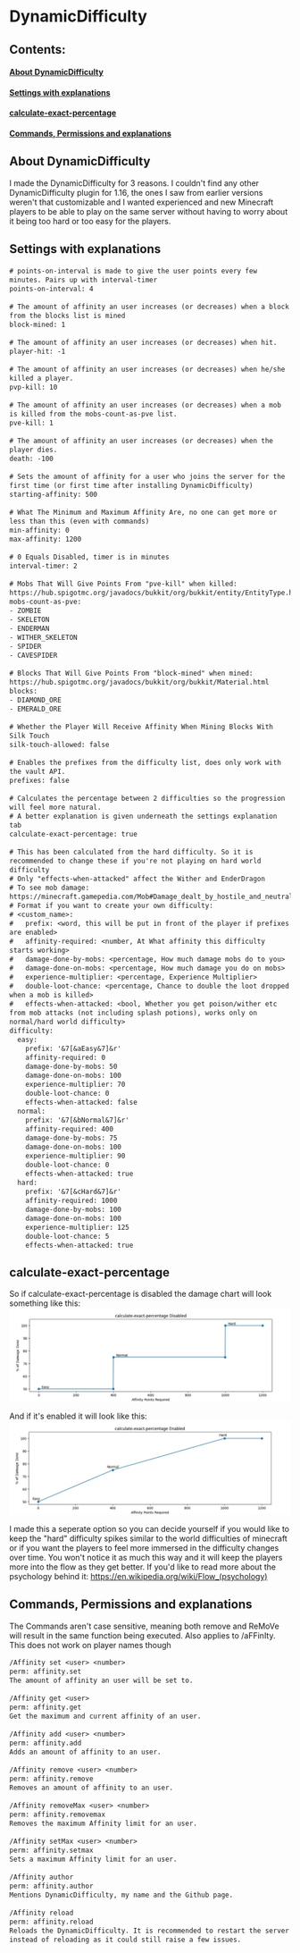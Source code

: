 # DynamicDifficulty
## Contents:
#### [About DynamicDifficulty](https://github.com/JeannotM/DynamicDifficulty#about-dynamicdifficulty-1)
#### [Settings with explanations](https://github.com/JeannotM/DynamicDifficulty#settings-with-explanations-1)
#### [calculate-exact-percentage](https://github.com/JeannotM/DynamicDifficulty#calculate-exact-percentage-1)
#### [Commands, Permissions and explanations](https://github.com/JeannotM/DynamicDifficulty#commands-permissions-and-explanations-1)

## About DynamicDifficulty
I made the DynamicDifficulty for 3 reasons. I couldn't find any other DynamicDifficulty plugin for 1.16, the ones I saw from earlier versions weren't that customizable and I wanted experienced and new Minecraft players to be able to play on the same server without having to worry about it being too hard or too easy for the players.

## Settings with explanations
```
# points-on-interval is made to give the user points every few minutes. Pairs up with interval-timer
points-on-interval: 4

# The amount of affinity an user increases (or decreases) when a block from the blocks list is mined 
block-mined: 1

# The amount of affinity an user increases (or decreases) when hit.
player-hit: -1

# The amount of affinity an user increases (or decreases) when he/she killed a player.
pvp-kill: 10

# The amount of affinity an user increases (or decreases) when a mob is killed from the mobs-count-as-pve list.
pve-kill: 1

# The amount of affinity an user increases (or decreases) when the player dies.
death: -100

# Sets the amount of affinity for a user who joins the server for the first time (or first time after installing DynamicDifficulty)
starting-affinity: 500

# What The Minimum and Maximum Affinity Are, no one can get more or less than this (even with commands)
min-affinity: 0
max-affinity: 1200

# 0 Equals Disabled, timer is in minutes
interval-timer: 2

# Mobs That Will Give Points From "pve-kill" when killed: https://hub.spigotmc.org/javadocs/bukkit/org/bukkit/entity/EntityType.html
mobs-count-as-pve:
- ZOMBIE
- SKELETON
- ENDERMAN
- WITHER_SKELETON
- SPIDER
- CAVESPIDER

# Blocks That Will Give Points From "block-mined" when mined: https://hub.spigotmc.org/javadocs/bukkit/org/bukkit/Material.html
blocks:
- DIAMOND_ORE
- EMERALD_ORE

# Whether the Player Will Receive Affinity When Mining Blocks With Silk Touch
silk-touch-allowed: false

# Enables the prefixes from the difficulty list, does only work with the vault API.
prefixes: false

# Calculates the percentage between 2 difficulties so the progression will feel more natural.
# A better explanation is given underneath the settings explanation tab
calculate-exact-percentage: true

# This has been calculated from the hard difficulty. So it is recommended to change these if you're not playing on hard world difficulty
# Only "effects-when-attacked" affect the Wither and EnderDragon
# To see mob damage: https://minecraft.gamepedia.com/Mob#Damage_dealt_by_hostile_and_neutral_mobs
# Format if you want to create your own difficulty:
# <custom_name>:
#   prefix: <word, this will be put in front of the player if prefixes are enabled>
#   affinity-required: <number, At What affinity this difficulty starts working>
#   damage-done-by-mobs: <percentage, How much damage mobs do to you>
#   damage-done-on-mobs: <percentage, How much damage you do on mobs>
#   experience-multiplier: <percentage, Experience Multiplier>
#   double-loot-chance: <percentage, Chance to double the loot dropped when a mob is killed>
#   effects-when-attacked: <bool, Whether you get poison/wither etc from mob attacks (not including splash potions), works only on normal/hard world difficulty>
difficulty:
  easy:
    prefix: '&7[&aEasy&7]&r'
    affinity-required: 0
    damage-done-by-mobs: 50
    damage-done-on-mobs: 100
    experience-multiplier: 70
    double-loot-chance: 0
    effects-when-attacked: false
  normal:
    prefix: '&7[&bNormal&7]&r'
    affinity-required: 400
    damage-done-by-mobs: 75
    damage-done-on-mobs: 100
    experience-multiplier: 90
    double-loot-chance: 0
    effects-when-attacked: true
  hard:
    prefix: '&7[&cHard&7]&r'
    affinity-required: 1000
    damage-done-by-mobs: 100
    damage-done-on-mobs: 100
    experience-multiplier: 125
    double-loot-chance: 5
    effects-when-attacked: true
```
## calculate-exact-percentage
So if calculate-exact-percentage is disabled the damage chart will look something like this:
![calculate-exact-percentage-disabled.jpg](docs/calculate-exact-percentage-disabled.jpeg?raw=true "Disabled")

And if it's enabled it will look like this:
![calculate-exact-percentage-enabled.jpg](docs/calculate-exact-percentage-enabled.jpeg?raw=true "Enabled")

I made this a seperate option so you can decide yourself if you would like to keep the "hard" difficulty spikes similar to the world difficulties of minecraft or if you want the players to feel more immersed in the difficulty changes over time. You won't notice it as much this way and it will keep the players more into the flow as they get better.
If you'd like to read more about the psychology behind it: https://en.wikipedia.org/wiki/Flow_(psychology)

## Commands, Permissions and explanations
The Commands aren't case sensitive, meaning both remove and ReMoVe will result in the same function being executed. Also applies to /aFFinIty. This does not work on player names though
```
/Affinity set <user> <number>
perm: affinity.set
The amount of affinity an user will be set to.

/Affinity get <user>
perm: affinity.get
Get the maximum and current affinity of an user.

/Affinity add <user> <number>
perm: affinity.add
Adds an amount of affinity to an user.

/Affinity remove <user> <number>
perm: affinity.remove
Removes an amount of affinity to an user.

/Affinity removeMax <user> <number>
perm: affinity.removemax
Removes the maximum Affinity limit for an user.

/Affinity setMax <user> <number>
perm: affinity.setmax
Sets a maximum Affinity limit for an user.

/Affinity author
perm: affinity.author
Mentions DynamicDifficulty, my name and the Github page.

/Affinity reload
perm: affinity.reload
Reloads the DynamicDifficulty. It is recommended to restart the server instead of reloading as it could still raise a few issues.
```
